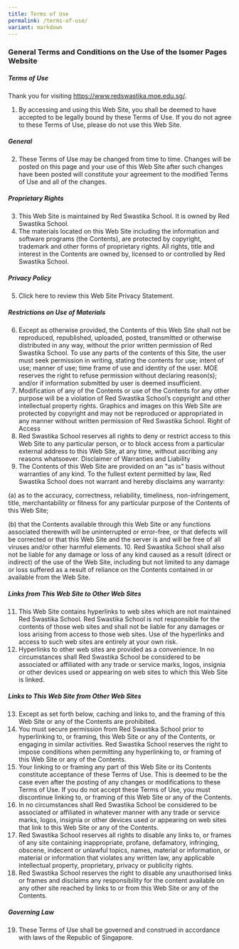 ```yaml
---
title: Terms of Use
permalink: /terms-of-use/
variant: markdown
---
```

### **General Terms and Conditions on the Use of the Isomer Pages Website**

##### **Terms of Use**

Thank you for visiting https://www.redswastika.moe.edu.sg/. 

1. By accessing and using this Web Site, you shall be deemed to have accepted to be legally bound by these Terms of Use. If you do not agree to these Terms of Use, please do not use this Web Site. 

##### **General**

2. These Terms of Use may be changed from time to time. Changes will be posted on this page and your use of this Web Site after such changes have been posted will constitute your agreement to the modified Terms of Use and all of the changes. 

##### **Proprietary Rights** 

3. This Web Site is maintained by Red Swastika School. It is owned by Red Swastika School.
4. The materials located on this Web Site including the information and software programs (the Contents), are protected by copyright, trademark and other forms of proprietary rights. All rights, title and interest in the Contents are owned by, licensed to or controlled by Red Swastika School.
 
##### **Privacy Policy** 

5. Click here to review this Web Site Privacy Statement. 

##### **Restrictions on Use of Materials** 

6. Except as otherwise provided, the Contents of this Web Site shall not be reproduced, republished, uploaded, posted, transmitted or otherwise distributed in any way, without the prior written permission of Red Swastika School.  To use any parts of the contents of this Site, the user must seek permission in writing, stating the contents for use; intent of use; manner of use; time frame of use and identity of the user. MOE reserves the right to refuse permission without declaring reason(s); and/or if information submitted by user is deemed insufficient. 
7. Modification of any of the Contents or use of the Contents for any other purpose will be a violation of Red Swastika School’s copyright and other intellectual property rights. Graphics and images on this Web Site are protected by copyright and may not be reproduced or appropriated in any manner without written permission of Red Swastika School.
Right of Access 
8. Red Swastika School reserves all rights to deny or restrict access to this Web Site to any particular person, or to block access from a particular external address to this Web Site, at any time, without ascribing any reasons whatsoever. 
Disclaimer of Warranties and Liability 
9. The Contents of this Web Site are provided on an "as is" basis without warranties of any kind. To the fullest extent permitted by law, Red Swastika School does not warrant and hereby disclaims any warranty: 
<p>(a) as to the accuracy, correctness, reliability, timeliness, non-infringement, title, merchantability or fitness for any particular purpose of the Contents of this Web Site; </p>
(b) that the Contents available through this Web Site or any functions associated therewith will be uninterrupted or error-free, or that defects will be corrected or that this Web Site and the server is and will be free of all viruses and/or other harmful elements. 
10. Red Swastika School shall also not be liable for any damage or loss of any kind caused as a result (direct or indirect) of the use of the Web Site, including but not limited to any damage or loss suffered as a result of reliance on the Contents contained in or available from the Web Site. 

##### **Links from This Web Site to Other Web Sites**

11. This Web Site contains hyperlinks to web sites which are not maintained Red Swastika School. Red Swastika School is not responsible for the contents of those web sites and shall not be liable for any damages or loss arising from access to those web sites. Use of the hyperlinks and access to such web sites are entirely at your own risk. 
12. Hyperlinks to other web sites are provided as a convenience. In no circumstances shall Red Swastika School be considered to be associated or affiliated with any trade or service marks, logos, insignia or other devices used or appearing on web sites to which this Web Site is linked. 

##### **Links to This Web Site from Other Web Sites**

13. Except as set forth below, caching and links to, and the framing of this Web Site or any of the Contents are prohibited. 
14. You must secure permission from Red Swastika School prior to hyperlinking to, or framing, this Web Site or any of the Contents, or engaging in similar activities. Red Swastika School reserves the right to impose conditions when permitting any hyperlinking to, or framing of this Web Site or any of the Contents. 
15. Your linking to or framing any part of this Web Site or its Contents constitute acceptance of these Terms of Use. This is deemed to be the case even after the posting of any changes or modifications to these Terms of Use. If you do not accept these Terms of Use, you must discontinue linking to, or framing of this Web Site or any of the Contents. 
16. In no circumstances shall Red Swastika School be considered to be associated or affiliated in whatever manner with any trade or service marks, logos, insignia or other devices used or appearing on web sites that link to this Web Site or any of the Contents. 
17. Red Swastika School reserves all rights to disable any links to, or frames of any site containing inappropriate, profane, defamatory, infringing, obscene, indecent or unlawful topics, names, material or information, or material or information that violates any written law, any applicable intellectual property, proprietary, privacy or publicity rights. 
18. Red Swastika School reserves the right to disable any unauthorised links or frames and disclaims any responsibility for the content available on any other site reached by links to or from this Web Site or any of the Contents. 

##### **Governing Law**

19. These Terms of Use shall be governed and construed in accordance with laws of the Republic of Singapore.